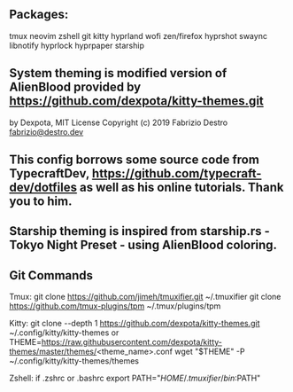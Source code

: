 ## Packages:
tmux
neovim
zshell
git
kitty
hyprland
wofi
zen/firefox
hyprshot
swaync
libnotify
hyprlock
hyprpaper
starship

## System theming is modified version of AlienBlood provided by https://github.com/dexpota/kitty-themes.git
by Dexpota, MIT License
Copyright (c) 2019 Fabrizio Destro fabrizio@destro.dev

## This config borrows some source code from TypecraftDev, https://github.com/typecraft-dev/dotfiles as well as his online tutorials. Thank you to him.

## Starship theming is inspired from starship.rs - Tokyo Night Preset - using AlienBlood coloring.

## Git Commands

Tmux:
git clone https://github.com/jimeh/tmuxifier.git ~/.tmuxifier
git clone https://github.com/tmux-plugins/tpm ~/.tmux/plugins/tpm

Kitty:
git clone --depth 1 https://github.com/dexpota/kitty-themes.git ~/.config/kitty/kitty-themes
or
THEME=https://raw.githubusercontent.com/dexpota/kitty-themes/master/themes/<theme_name>.conf
wget "$THEME" -P ~/.config/kitty/kitty-themes/themes

Zshell:
if .zshrc or .bashrc
export PATH="$HOME/.tmuxifier/bin:$PATH"
